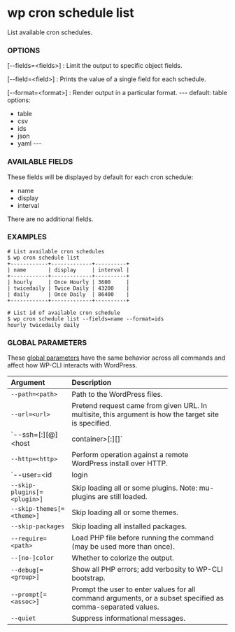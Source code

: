 # wp cron schedule list

List available cron schedules.

### OPTIONS

[\--fields=&lt;fields&gt;]
: Limit the output to specific object fields.

[\--field=&lt;field&gt;]
: Prints the value of a single field for each schedule.

[\--format=&lt;format&gt;]
: Render output in a particular format.
\---
default: table
options:
  - table
  - csv
  - ids
  - json
  - yaml
\---

### AVAILABLE FIELDS

These fields will be displayed by default for each cron schedule:

* name
* display
* interval

There are no additional fields.

### EXAMPLES

    # List available cron schedules
    $ wp cron schedule list
    +------------+-------------+----------+
    | name       | display     | interval |
    +------------+-------------+----------+
    | hourly     | Once Hourly | 3600     |
    | twicedaily | Twice Daily | 43200    |
    | daily      | Once Daily  | 86400    |
    +------------+-------------+----------+

    # List id of available cron schedule
    $ wp cron schedule list --fields=name --format=ids
    hourly twicedaily daily

### GLOBAL PARAMETERS

These [global parameters](https://make.wordpress.org/cli/handbook/config/) have the same behavior across all commands and affect how WP-CLI interacts with WordPress.

| **Argument**    | **Description**              |
|:----------------|:-----------------------------|
| `--path=<path>` | Path to the WordPress files. |
| `--url=<url>` | Pretend request came from given URL. In multisite, this argument is how the target site is specified. |
| `--ssh=[<scheme>:][<user>@]<host|container>[:<port>][<path>]` | Perform operation against a remote server over SSH (or a container using scheme of "docker" or "docker-compose"). |
| `--http=<http>` | Perform operation against a remote WordPress install over HTTP. |
| `--user=<id|login|email>` | Set the WordPress user. |
| `--skip-plugins[=<plugin>]` | Skip loading all or some plugins. Note: mu-plugins are still loaded. |
| `--skip-themes[=<theme>]` | Skip loading all or some themes. |
| `--skip-packages` | Skip loading all installed packages. |
| `--require=<path>` | Load PHP file before running the command (may be used more than once). |
| `--[no-]color` | Whether to colorize the output. |
| `--debug[=<group>]` | Show all PHP errors; add verbosity to WP-CLI bootstrap. |
| `--prompt[=<assoc>]` | Prompt the user to enter values for all command arguments, or a subset specified as comma-separated values. |
| `--quiet` | Suppress informational messages. |
